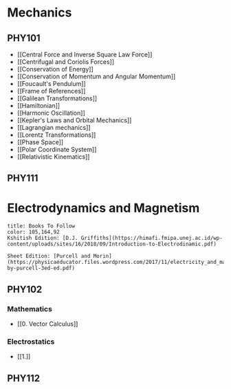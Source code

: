# Mechanics

## PHY101
- [[Central Force and Inverse Square Law Force]]
- [[Centrifugal and Coriolis Forces]]
- [[Conservation of Energy]]
- [[Conservation of Momentum and Angular Momentum]]
- [[Foucault's Pendulum]]
- [[Frame of References]]
- [[Galilean Transformations]]
- [[Hamiltonian]]
- [[Harmonic Oscillation]]
- [[Kepler's Laws and Orbital Mechanics]]
- [[Lagrangian mechanics]]
- [[Lorentz Transformations]]
- [[Phase Space]]
- [[Polar Coordinate System]]
- [[Relativistic Kinematics]]

## PHY111

# Electrodynamics and Magnetism
	
```ad-note
title: Books To Follow
color: 105,164,92
Kshitish Edition: [D.J. Griffiths](https://himafi.fmipa.unej.ac.id/wp-content/uploads/sites/16/2018/09/Introduction-to-Electrodinamic.pdf)

Sheet Edition: [Purcell and Morin](https://physicaeducator.files.wordpress.com/2017/11/electricity_and_magnetism-by-purcell-3ed-ed.pdf)
```

## PHY102

### Mathematics
- [[0. Vector Calculus]]

### Electrostatics
- [[1.]]
## PHY112
